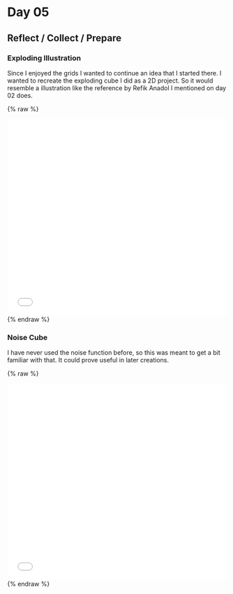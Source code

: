 # Day 05

## Reflect / Collect / Prepare

### Exploding Illustration

Since I enjoyed the grids I wanted to continue an idea that I started there. I wanted to recreate the exploding cube I did as a 2D project. So it would resemble a illustration like the reference by Refik Anadol I mentioned on day 02 does.

{% raw %}
<iframe src="content/day05/01/embed.html" width="100%" height="450" frameborder="no"></iframe>
{% endraw %}

### Noise Cube

I have never used the noise function before, so this was meant to get a bit familiar with that. It could prove useful in later creations.

{% raw %}
<iframe src="content/day05/02/embed.html" width="100%" height="450" frameborder="no"></iframe>
{% endraw %}